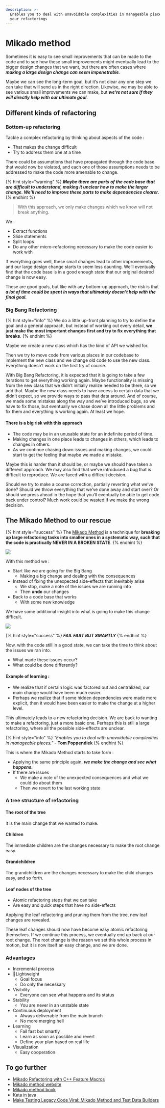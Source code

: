 ```yaml
---
description: >-
  Enables you to deal with unavoidable complexities in manageable pieces during
  your refactorings
---
```


# Mikado method

Sometimes it is easy to see small improvements that can be made to the code and to see how these small improvements might eventually lead to the bigger design changes that we want, but there are often cases where _**making a large design change can seem impenetrable**_. 

Maybe we can see the long-term goal, but it’s not clear any one step we can take that will send us in the right direction. Likewise, we may be able to see various small improvements we can make, but _**we’re not sure if they will directly help with our ultimate goal**_.

## Different kinds of refactoring

### Bottom-up refactoring

Tackle a complex refactoring by thinking about aspects of the code :

* That makes the change difficult
* Try to address them one at a time

There could be assumptions that have propagated through the code base that would now be violated, and each one of those assumptions needs to be addressed to make the code more amenable to change. 

{% hint style="warning" %}
_**Maybe there are parts of the code base that are difficult to understand, making it unclear how to make the larger change. We’ll need to improve these parts to make dependencies clearer.**_
{% endhint %}

> With this approach, we only make changes which we know will not break anything.

We :

* Extract functions
* Slide statements
* Split loops
* Do any other micro-refactoring necessary to make the code easier to work with

If everything goes well, these small changes lead to other improvements, and our large design change starts to seem less daunting. We’ll eventually find that the code base is in a good enough state that our original desired change is now easy.

These are good goals, but like with any bottom-up approach, the risk is that _**a lot of time could be spent in ways that ultimately doesn’t help with the final goal.**_

### Big Bang Refactoring

{% hint style="info" %}
We do a little up-front planning to try to define the goal and a general approach, but instead of working out every detail, **we just make the most important changes first and try to fix everything that breaks**. 
{% endhint %}

Maybe we create a new class which has the kind of API we wished for. 

Then we try to move code from various places in our codebase to implement the new class and we change old code to use the new class. Everything doesn’t work on the first try of course. 

With Big Bang Refactoring, it is expected that it is going to take a few iterations to get everything working again. Maybe functionality is missing from the new class that we didn’t initially realize needed to be there, so we add that. Maybe the new class needs to have access to certain data that we didn’t expect, so we provide ways to pass that data around. And of course, we made some mistakes along the way and we’ve introduced bugs, so we have to fix those, but eventually we chase down all the little problems and fix them and everything is working again. At least we hope.

#### There is a big risk with this approach

* The code may be in an unusable state for an indefinite period of time. 
* Making changes in one place leads to changes in others, which leads to changes in others.
* As we continue chasing down issues and making changes, we could start to get the feeling that maybe we made a mistake. 

Maybe this is harder than it should be, or maybe we should have taken a different approach. We may also find that we’ve introduced a bug that is difficult to reproduce. We are faced with a difficult decision. 

Should we try to make a course correction, partially reverting what we’ve done? Should we throw everything that we’ve done away and start over? Or should we press ahead in the hope that you’ll eventually be able to get code back under control? Much work could be wasted if we make the wrong decision.  


## The Mikado Method to our rescue

{% hint style="success" %}
The [Mikado Method](http://mikadomethod.info/) is a technique for **breaking up large refactoring tasks into smaller ones in a systematic way, such that the code is practically NEVER IN A BROKEN STATE**.
{% endhint %}

![](../../../.gitbook/assets/image%20%28151%29.png)

With this method we :

* Start like we are going for the Big Bang
  * Making a big change and dealing with the consequences
* Instead of fixing the unexpected side-effects that inevitably arise 
  * We stop, make a note of the issues we are running into
  * Then **undo** our changes
* Back to a code base that works
  * With some new knowledge

We have some additional insight into what is going to make this change difficult.

![](../../../.gitbook/assets/image%20%28150%29.png)

{% hint style="success" %}
_**FAIL FAST BUT SMARTLY**_
{% endhint %}

Now, with the code still in a good state, we can take the time to think about the issues we ran into. 

* What made these issues occur? 
* What could be done differently? 

#### Example of learning : 

* We realize that if certain logic was factored out and centralized, our main change would have been much easier.
* Perhaps we realize that if some hidden dependencies were made more explicit, then it would have been easier to make the change at a higher level.

This ultimately leads to a new refactoring decision. We are back to wanting to make a refactoring, just a more basic one. Perhaps this is still a large refactoring, where all the possible side-effects are unclear. 

{% hint style="info" %}
_"Enables you to deal with unavoidable complexities in manageable pieces." -_ **Tom Poppendiek**
{% endhint %}

This is where the Mikado Method starts to take form : 

* Applying the same principle again, _**we make the change and see what happens**_. 
* If there are issues
  * We make a note of the unexpected consequences and what we could do about them
  * Then we revert to the last working state

### A tree structure of refactoring

#### The root of the tree

It is the main change that we wanted to make. 

#### Children

The immediate children are the changes necessary to make the root change easy. 

#### Grandchildren

The grandchildren are the changes necessary to make the child changes easy, and so forth.

#### Leaf nodes of the tree

* Atomic refactoring steps that we can take
* Are easy and quick steps that have no side-effects

Applying the leaf refactoring and pruning them from the tree, new leaf changes are revealed. 

These leaf changes should now have become easy atomic refactoring themselves. If we continue this process, we eventually end up back at our root change. The root change is the reason we set this whole process in motion, but it is now itself an easy change, and we are done.

### Advantages

* Incremental process
* Lightweight
  * Goal focus
  * Do only the necessary
* Visibility
  * Everyone can see what happens and its status
* Stability
  * You are never in an unstable state
* Continuous deployment
  * Always deliverable from the main branch
  * No more merging hell
* Learning
  * Fail fast but smartly
  * Learn as soon as possible and revert
  * Define your plan based on real life
* Visualization
  * Easy cooperation

## To go further

* [Mikado Refactoring with C++ Feature Macros](https://www.fluentcpp.com/2020/01/24/mikado-refactoring-with-c-feature-macros/)
* [Mikado method website](http://mikadomethod.info/)
* [Mikado method book](https://www.manning.com/books/the-mikado-method)
* [Kata in java](https://github.com/mikadomethod/kata-java)
* [Make Testing Legacy Code Viral: Mikado Method and Test Data Builders](https://philippe.bourgau.net/make-testing-legacy-code-viral-mikado-method-and-test-data-builders/)





